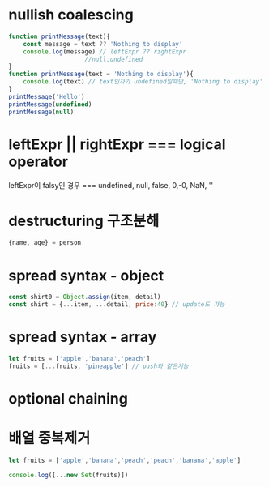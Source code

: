 # nullish coalescing
```jsx
function printMessage(text){
    const message = text ?? 'Nothing to display' 
    console.log(message) // leftExpr ?? rightExpr 
                     //null,undefined
}
function printMessage(text = 'Nothing to display'){
    console.log(text) // text인자가 undefined일때만, 'Nothing to display'출력 -> default parameter, 
}
printMessage('Hello')
printMessage(undefined)
printMessage(null)
```

# leftExpr || rightExpr === logical operator
leftExpr이 falsy인 경우  === undefined, null, false, 0,-0, NaN, ''

# destructuring 구조분해
```jsx
{name, age} = person
```

# spread syntax - object

```jsx
const shirt0 = Object.assign(item, detail)
const shirt = {...item, ...detail, price:40} // update도 가능
```

# spread syntax - array
```jsx
let fruits = ['apple','banana','peach']
fruits = [...fruits, 'pineapple'] // push와 같은기능
```

# optional chaining

# 배열 중복제거
```jsx
let fruits = ['apple','banana','peach','peach','banana','apple']

console.log([...new Set(fruits)])
```
